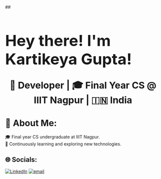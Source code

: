 <p>
## <h1 style="font-size: 50px;">Hey there! I'm Kartikeya Gupta!</h1>
</p>
<p align="center">
  <strong style="font-size: 30px;">🚀 Developer | 🎓 Final Year CS @ IIIT Nagpur | 🇮🇳 India</strong>
</p>


# 💫 About Me:
🎓   Final year CS undergraduate at IIIT Nagpur.<br>🌱   Continuously learning and exploring new technologies.


## 🌐 Socials:
[![LinkedIn](https://img.shields.io/badge/LinkedIn-%230077B5.svg?logo=linkedin&logoColor=white)](https://linkedin.com/in/in/thekartikeyagupta-70055725k) [![email](https://img.shields.io/badge/Email-D14836?logo=gmail&logoColor=white)](mailto:kartikeyagupta720@gmail.com) 


<!-- Proudly created with GPRM ( https://gprm.itsvg.in ) -->
